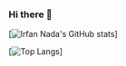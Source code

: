 ### Hi there 👋


[![Irfan Nada's GitHub stats](https://github-readme-stats.vercel.app/api?username=eerfunn&hide=stars&count_private=true&show_icons=true)]

[![Top Langs](https://github-readme-stats.vercel.app/api/top-langs/?username=eerfunn)]
<!--
**eerfunn/eerfunn** is a ✨ _special_ ✨ repository because its `README.md` (this file) appears on your GitHub profile.


Here are some ideas to get you started:

- 🔭 I’m currently working on ...
- 🌱 I’m currently learning ...
- 👯 I’m looking to collaborate on ...
- 🤔 I’m looking for help with ...
- 💬 Ask me about ...
- 📫 How to reach me: ...
- 😄 Pronouns: ...
- ⚡ Fun fact: ...
-->
